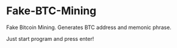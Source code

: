 # Fake-BTC-Mining
Fake Bitcoin Mining. Generates BTC address and memonic phrase.

Just start program and press enter!


